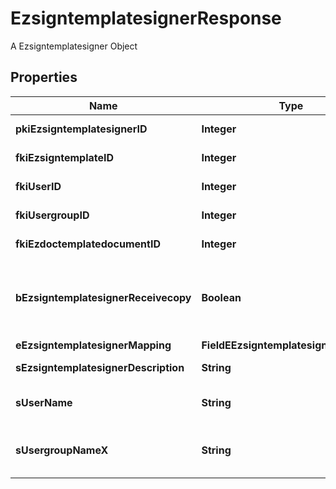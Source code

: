 

# EzsigntemplatesignerResponse

A Ezsigntemplatesigner Object

## Properties

| Name | Type | Description | Notes |
|------------ | ------------- | ------------- | -------------|
|**pkiEzsigntemplatesignerID** | **Integer** | The unique ID of the Ezsigntemplatesigner |  |
|**fkiEzsigntemplateID** | **Integer** | The unique ID of the Ezsigntemplate |  |
|**fkiUserID** | **Integer** | The unique ID of the User |  [optional] |
|**fkiUsergroupID** | **Integer** | The unique ID of the Usergroup |  [optional] |
|**fkiEzdoctemplatedocumentID** | **Integer** | The unique ID of the Ezdoctemplatedocument |  [optional] |
|**bEzsigntemplatesignerReceivecopy** | **Boolean** | If this flag is true. The signatory will receive a copy of every signed Ezsigndocument even if it ain&#39;t required to sign the document. |  [optional] |
|**eEzsigntemplatesignerMapping** | **FieldEEzsigntemplatesignerMapping** |  |  [optional] |
|**sEzsigntemplatesignerDescription** | **String** | The description of the Ezsigntemplatesigner |  |
|**sUserName** | **String** | The description of the User in the language of the requester |  [optional] |
|**sUsergroupNameX** | **String** | The Name of the Usergroup in the language of the requester |  [optional] |



